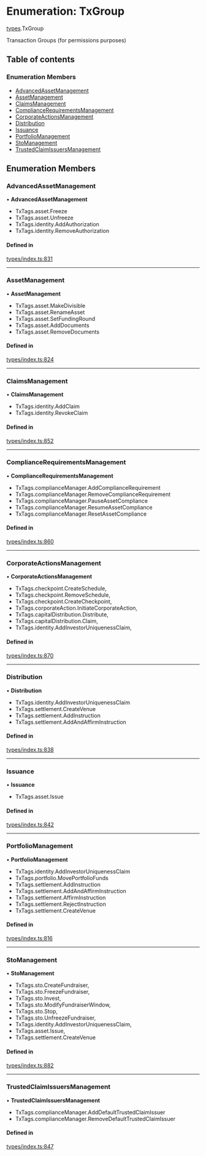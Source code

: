 # Enumeration: TxGroup

[types](../wiki/types).TxGroup

Transaction Groups (for permissions purposes)

## Table of contents

### Enumeration Members

- [AdvancedAssetManagement](../wiki/types.TxGroup#advancedassetmanagement)
- [AssetManagement](../wiki/types.TxGroup#assetmanagement)
- [ClaimsManagement](../wiki/types.TxGroup#claimsmanagement)
- [ComplianceRequirementsManagement](../wiki/types.TxGroup#compliancerequirementsmanagement)
- [CorporateActionsManagement](../wiki/types.TxGroup#corporateactionsmanagement)
- [Distribution](../wiki/types.TxGroup#distribution)
- [Issuance](../wiki/types.TxGroup#issuance)
- [PortfolioManagement](../wiki/types.TxGroup#portfoliomanagement)
- [StoManagement](../wiki/types.TxGroup#stomanagement)
- [TrustedClaimIssuersManagement](../wiki/types.TxGroup#trustedclaimissuersmanagement)

## Enumeration Members

### AdvancedAssetManagement

• **AdvancedAssetManagement**

- TxTags.asset.Freeze
- TxTags.asset.Unfreeze
- TxTags.identity.AddAuthorization
- TxTags.identity.RemoveAuthorization

#### Defined in

[types/index.ts:831](https://github.com/PolymathNetwork/polymesh-sdk/blob/49113a20/src/types/index.ts#L831)

___

### AssetManagement

• **AssetManagement**

- TxTags.asset.MakeDivisible
- TxTags.asset.RenameAsset
- TxTags.asset.SetFundingRound
- TxTags.asset.AddDocuments
- TxTags.asset.RemoveDocuments

#### Defined in

[types/index.ts:824](https://github.com/PolymathNetwork/polymesh-sdk/blob/49113a20/src/types/index.ts#L824)

___

### ClaimsManagement

• **ClaimsManagement**

- TxTags.identity.AddClaim
- TxTags.identity.RevokeClaim

#### Defined in

[types/index.ts:852](https://github.com/PolymathNetwork/polymesh-sdk/blob/49113a20/src/types/index.ts#L852)

___

### ComplianceRequirementsManagement

• **ComplianceRequirementsManagement**

- TxTags.complianceManager.AddComplianceRequirement
- TxTags.complianceManager.RemoveComplianceRequirement
- TxTags.complianceManager.PauseAssetCompliance
- TxTags.complianceManager.ResumeAssetCompliance
- TxTags.complianceManager.ResetAssetCompliance

#### Defined in

[types/index.ts:860](https://github.com/PolymathNetwork/polymesh-sdk/blob/49113a20/src/types/index.ts#L860)

___

### CorporateActionsManagement

• **CorporateActionsManagement**

- TxTags.checkpoint.CreateSchedule,
- TxTags.checkpoint.RemoveSchedule,
- TxTags.checkpoint.CreateCheckpoint,
- TxTags.corporateAction.InitiateCorporateAction,
- TxTags.capitalDistribution.Distribute,
- TxTags.capitalDistribution.Claim,
- TxTags.identity.AddInvestorUniquenessClaim,

#### Defined in

[types/index.ts:870](https://github.com/PolymathNetwork/polymesh-sdk/blob/49113a20/src/types/index.ts#L870)

___

### Distribution

• **Distribution**

- TxTags.identity.AddInvestorUniquenessClaim
- TxTags.settlement.CreateVenue
- TxTags.settlement.AddInstruction
- TxTags.settlement.AddAndAffirmInstruction

#### Defined in

[types/index.ts:838](https://github.com/PolymathNetwork/polymesh-sdk/blob/49113a20/src/types/index.ts#L838)

___

### Issuance

• **Issuance**

- TxTags.asset.Issue

#### Defined in

[types/index.ts:842](https://github.com/PolymathNetwork/polymesh-sdk/blob/49113a20/src/types/index.ts#L842)

___

### PortfolioManagement

• **PortfolioManagement**

- TxTags.identity.AddInvestorUniquenessClaim
- TxTags.portfolio.MovePortfolioFunds
- TxTags.settlement.AddInstruction
- TxTags.settlement.AddAndAffirmInstruction
- TxTags.settlement.AffirmInstruction
- TxTags.settlement.RejectInstruction
- TxTags.settlement.CreateVenue

#### Defined in

[types/index.ts:816](https://github.com/PolymathNetwork/polymesh-sdk/blob/49113a20/src/types/index.ts#L816)

___

### StoManagement

• **StoManagement**

- TxTags.sto.CreateFundraiser,
- TxTags.sto.FreezeFundraiser,
- TxTags.sto.Invest,
- TxTags.sto.ModifyFundraiserWindow,
- TxTags.sto.Stop,
- TxTags.sto.UnfreezeFundraiser,
- TxTags.identity.AddInvestorUniquenessClaim,
- TxTags.asset.Issue,
- TxTags.settlement.CreateVenue

#### Defined in

[types/index.ts:882](https://github.com/PolymathNetwork/polymesh-sdk/blob/49113a20/src/types/index.ts#L882)

___

### TrustedClaimIssuersManagement

• **TrustedClaimIssuersManagement**

- TxTags.complianceManager.AddDefaultTrustedClaimIssuer
- TxTags.complianceManager.RemoveDefaultTrustedClaimIssuer

#### Defined in

[types/index.ts:847](https://github.com/PolymathNetwork/polymesh-sdk/blob/49113a20/src/types/index.ts#L847)
